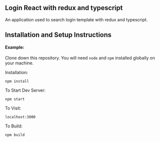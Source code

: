 ## Login React with redux and typescript

An application used to search login template with redux and typescript.

## Installation and Setup Instructions

#### Example:  

Clone down this repository. You will need `node` and `npm` installed globally on your machine.  

Installation:

`npm install`   

To Start Dev Server:

`npm start`  

To Visit:

`localhost:3000`  

To Build:

`npm build`  